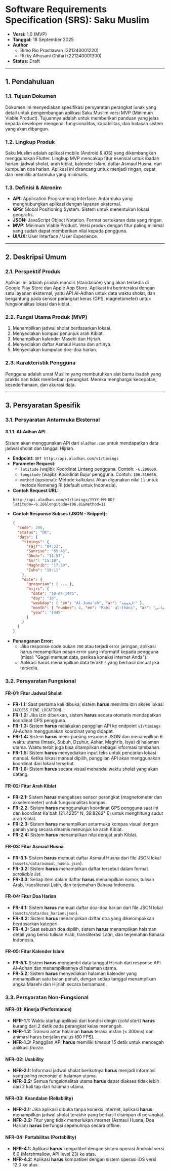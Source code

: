 # Software Requirements Specification (SRS): Saku Muslim

- **Versi:** 1.0 (MVP)
- **Tanggal:** 18 September 2025
- **Author**
  - Bimo Rio Prastiawan (221240001220)
  - Rizky Alhusani Ghifari (221240001300)
- **Status:** Draft

---

## 1. Pendahuluan

### 1.1. Tujuan Dokumen

Dokumen ini menyediakan spesifikasi persyaratan perangkat lunak yang detail untuk pengembangan aplikasi Saku Muslim versi MVP (Minimum Viable Product). Tujuannya adalah untuk memberikan panduan yang jelas kepada developer mengenai fungsionalitas, kapabilitas, dan batasan sistem yang akan dibangun.

### 1.2. Lingkup Produk

Saku Muslim adalah aplikasi mobile (Android & iOS) yang dikembangkan menggunakan Flutter. Lingkup MVP mencakup fitur esensial untuk ibadah harian: jadwal sholat, arah kiblat, kalender Islam, daftar Asmaul Husna, dan kumpulan doa harian. Aplikasi ini dirancang untuk menjadi ringan, cepat, dan memiliki antarmuka yang minimalis.

### 1.3. Definisi & Akronim

- **API:** Application Programming Interface. Antarmuka yang menghubungkan aplikasi dengan layanan eksternal.
- **GPS:** Global Positioning System. Sistem untuk menentukan lokasi geografis.
- **JSON:** JavaScript Object Notation. Format pertukaran data yang ringan.
- **MVP:** Minimum Viable Product. Versi produk dengan fitur paling minimal yang sudah dapat memberikan nilai kepada pengguna.
- **UI/UX:** User Interface / User Experience.

---

## 2. Deskripsi Umum

### 2.1. Perspektif Produk

Aplikasi ini adalah produk mandiri (standalone) yang akan tersedia di Google Play Store dan Apple App Store. Aplikasi ini berinteraksi dengan satu layanan eksternal, yaitu API Al-Adhan untuk data waktu sholat, dan bergantung pada sensor perangkat keras (GPS, magnetometer) untuk fungsionalitas lokasi dan kiblat.

### 2.2. Fungsi Utama Produk (MVP)

1.  Menampilkan jadwal sholat berdasarkan lokasi.
2.  Menyediakan kompas penunjuk arah Kiblat.
3.  Menampilkan kalender Masehi dan Hijriah.
4.  Menyediakan daftar Asmaul Husna dan artinya.
5.  Menyediakan kumpulan doa-doa harian.

### 2.3. Karakteristik Pengguna

Pengguna adalah umat Muslim yang membutuhkan alat bantu ibadah yang praktis dan tidak membebani perangkat. Mereka menghargai kecepatan, kesederhanaan, dan akurasi data.

---

## 3. Persyaratan Spesifik

### 3.1. Persyaratan Antarmuka Eksternal

#### 3.1.1. Al-Adhan API

Sistem akan menggunakan API dari `aladhan.com` untuk mendapatkan data jadwal sholat dan tanggal Hijriah.

- **Endpoint:** `GET http://api.aladhan.com/v1/timings`
- **Parameter Request:**
  - `latitude` (wajib): Koordinat Lintang pengguna. Contoh: `-6.200000`.
  - `longitude` (wajib): Koordinat Bujur pengguna. Contoh: `106.816666`.
  - `method` (opsional): Metode kalkulasi. Akan digunakan nilai `11` untuk metode Kemenag RI (default untuk Indonesia).
- **Contoh Request URL:**
  ```
  http://api.aladhan.com/v1/timings/YYYY-MM-DD?latitude=-6.20&longitude=106.81&method=11
  ```
- **Contoh Response Sukses (JSON - Snippet):**
  ```json
  {
    "code": 200,
    "status": "OK",
    "data": {
      "timings": {
        "Fajr": "04:32",
        "Sunrise": "05:46",
        "Dhuhr": "11:57",
        "Asr": "15:18",
        "Maghrib": "17:59",
        "Isha": "19:11"
      },
      "date": {
        "gregorian": { ... },
        "hijri": {
          "date": "10-04-1445",
          "day": "10",
          "weekday": { "en": "Al-Jumu'ah", "ar": "الجمعة" },
          "month": { "number": 4, "en": "Rabīʿ al-thānī", "ar": "ربيع الثاني" },
          "year": "1445"
        }
      }
    }
  }
  ```
- **Penanganan Error:**
  - Jika response code bukan `200` atau terjadi error jaringan, aplikasi harus menampilkan pesan error yang informatif kepada pengguna (misal: "Gagal memuat data, periksa koneksi internet Anda").
  - Aplikasi harus menampilkan data terakhir yang berhasil dimuat jika tersedia.

### 3.2. Persyaratan Fungsional

#### FR-01: Fitur Jadwal Sholat

- **FR-1.1:** Saat pertama kali dibuka, sistem **harus** meminta izin akses lokasi (`ACCESS_FINE_LOCATION`).
- **FR-1.2:** Jika izin diberikan, sistem **harus** secara otomatis mendapatkan koordinat GPS pengguna.
- **FR-1.3:** Sistem **harus** melakukan panggilan API ke endpoint `v1/timings` Al-Adhan menggunakan koordinat yang didapat.
- **FR-1.4:** Sistem **harus** mem-parsing response JSON dan menampilkan 6 waktu utama (Imsak, Subuh, Dzuhur, Ashar, Maghrib, Isya) di halaman utama. Waktu terbit juga bisa ditampilkan sebagai informasi tambahan.
- **FR-1.5:** Sistem **harus** menyediakan input teks untuk pencarian lokasi manual. Ketika lokasi manual dipilih, panggilan API akan menggunakan koordinat dari lokasi tersebut.
- **FR-1.6:** Sistem **harus** secara visual menandai waktu sholat yang akan datang.

#### FR-02: Fitur Arah Kiblat

- **FR-2.1:** Sistem **harus** mengakses sensor perangkat (magnetometer dan akselerometer) untuk fungsionalitas kompas.
- **FR-2.2:** Sistem **harus** menggunakan koordinat GPS pengguna saat ini dan koordinat Ka'bah (21.4225° N, 39.8262° E) untuk menghitung sudut arah Kiblat.
- **FR-2.3:** Sistem **harus** menampilkan antarmuka kompas visual dengan panah yang secara dinamis menunjuk ke arah Kiblat.
- **FR-2.4:** Sistem **harus** menampilkan nilai derajat arah Kiblat.

#### FR-03: Fitur Asmaul Husna

- **FR-3.1:** Sistem **harus** memuat daftar Asmaul Husna dari file JSON lokal (`assets/data/asmaul_husna.json`).
- **FR-3.2:** Sistem **harus** menampilkan daftar tersebut dalam format _scrollable list_.
- **FR-3.3:** Setiap item dalam daftar **harus** menampilkan nomor, tulisan Arab, transliterasi Latin, dan terjemahan Bahasa Indonesia.

#### FR-04: Fitur Doa Harian

- **FR-4.1:** Sistem **harus** memuat daftar doa-doa harian dari file JSON lokal (`assets/data/doa_harian.json`).
- **FR-4.2:** Sistem **harus** menampilkan daftar doa yang dikelompokkan berdasarkan kategori.
- **FR-4.3:** Saat sebuah doa dipilih, sistem **harus** menampilkan halaman detail yang berisi tulisan Arab, transliterasi Latin, dan terjemahan Bahasa Indonesia.

#### FR-05: Fitur Kalender Islam

- **FR-5.1:** Sistem **harus** mengambil data tanggal Hijriah dari response API Al-Adhan dan menampilkannya di halaman utama.
- **FR-5.2:** Sistem **harus** menyediakan halaman kalender yang menampilkan satu bulan penuh, dengan setiap tanggal menampilkan angka Masehi dan Hijriah secara bersamaan.

### 3.3. Persyaratan Non-Fungsional

#### NFR-01: Kinerja (Performance)

- **NFR-1.1:** Waktu startup aplikasi dari kondisi dingin (_cold start_) **harus** kurang dari 2 detik pada perangkat kelas menengah.
- **NFR-1.2:** Transisi antar halaman **harus** terasa instan (< 300ms) dan animasi harus berjalan mulus (60 FPS).
- **NFR-1.3:** Panggilan API **harus** memiliki _timeout_ 15 detik untuk mencegah aplikasi _freeze_.

#### NFR-02: Usability

- **NFR-2.1:** Informasi jadwal sholat berikutnya **harus** menjadi informasi yang paling menonjol di halaman utama.
- **NFR-2.2:** Semua fungsionalitas utama **harus** dapat diakses tidak lebih dari 2 kali tap dari halaman utama.

#### NFR-03: Keandalan (Reliability)

- **NFR-3.1:** Jika aplikasi dibuka tanpa koneksi internet, aplikasi **harus** menampilkan jadwal sholat terakhir yang berhasil disimpan di perangkat.
- **NFR-3.2:** Fitur yang tidak memerlukan internet (Asmaul Husna, Doa Harian) **harus** berfungsi sepenuhnya secara offline.

#### NFR-04: Portabilitas (Portability)

- **NFR-4.1:** Aplikasi **harus** kompatibel dengan sistem operasi Android versi 6.0 (Marshmallow, API level 23) ke atas.
- **NFR-4.2:** Aplikasi **harus** kompatibel dengan sistem operasi iOS versi 12.0 ke atas.
